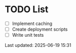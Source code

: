 # TODO List

- [ ] Implement caching
- [ ] Create deployment scripts
- [ ] Write unit tests

Last updated: 2025-06-19 15:31

